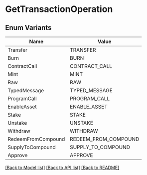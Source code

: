 # GetTransactionOperation

## Enum Variants

| Name | Value |
|---- | -----|
| Transfer | TRANSFER |
| Burn | BURN |
| ContractCall | CONTRACT_CALL |
| Mint | MINT |
| Raw | RAW |
| TypedMessage | TYPED_MESSAGE |
| ProgramCall | PROGRAM_CALL |
| EnableAsset | ENABLE_ASSET |
| Stake | STAKE |
| Unstake | UNSTAKE |
| Withdraw | WITHDRAW |
| RedeemFromCompound | REDEEM_FROM_COMPOUND |
| SupplyToCompound | SUPPLY_TO_COMPOUND |
| Approve | APPROVE |


[[Back to Model list]](../README.md#documentation-for-models) [[Back to API list]](../README.md#documentation-for-api-endpoints) [[Back to README]](../README.md)


